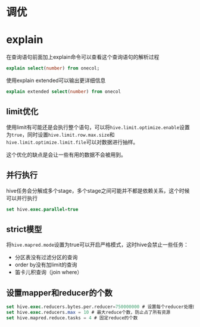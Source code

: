 # 调优

# explain

在查询语句前面加上explain命令可以查看这个查询语句的解析过程

```sql
explain select(number) from onecol;
```

使用explain extended可以输出更详细信息

```sql
explain extended select(number) from onecol
```

## limit优化

使用limit有可能还是会执行整个语句，可以将`hive.limit.optimize.enable`设置为`true`，同时设置`hive.limit.row.max.size`和`hive.limit.optimize.limit.file`可以对数据进行抽样。

这个优化的缺点是会让一些有用的数据不会被用到。

## 并行执行

hive任务会分解成多个stage，多个stage之间可能并不都是依赖关系，这个时候可以并行执行

```sql
set hive.exec.parallel=true
```

## strict模型

将`hive.mapred.mode`设置为true可以开启严格模式，这时hive会禁止一些任务：

- 分区表没有过滤分区的查询
- order by没有加limit的查询
- 笛卡儿积查询（join where）

## 设置mapper和reducer的个数

```sql
set hive.exec.reducers.bytes.per.reducer=750000000 # 设置每个reducer处理的数据量
set hive.exec.reducers.max = 10 # 最大reduce个数，防止占了所有资源
set hive.mapred.reduce.tasks = 4 # 固定reduce的个数
```

